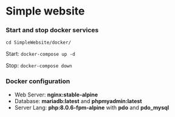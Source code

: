 # Simple website

### Start and stop docker services

`cd SimpleWebsite/docker/`

Start:
`docker-compose up -d`

Stop:
`docker-compose down`

### Docker configuration

- Web Server: **nginx:stable-alpine**
- Database: **mariadb:latest** and **phpmyadmin:latest**
- Server Lang: **php:8.0.6-fpm-alpine** with **pdo** and **pdo_mysql**
